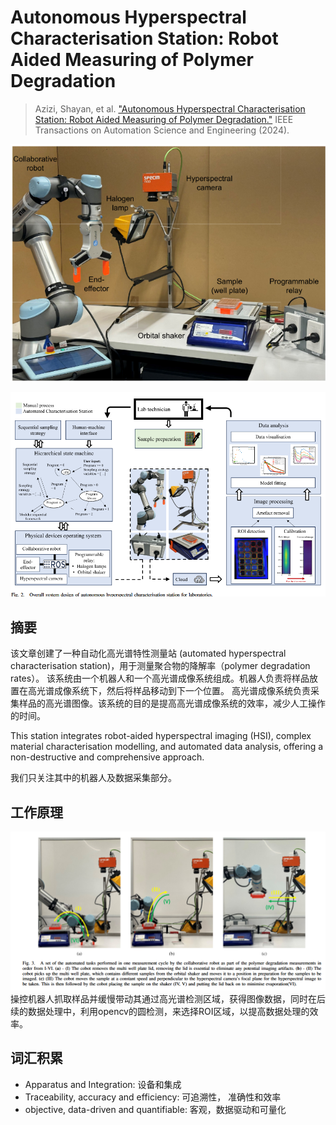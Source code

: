 # Autonomous Hyperspectral Characterisation Station:  Robot Aided Measuring of Polymer Degradation

> Azizi, Shayan, et al. ["Autonomous Hyperspectral Characterisation Station: Robot Aided Measuring of Polymer
> Degradation."](../../../assets/Autonomous_Hyperspectral_Characterisation_Station_Robot_Aided_Measuring_of_Polymer_Degradation.pdf) IEEE Transactions on Automation Science and Engineering (2024).

![alt text](Autonmous.png)

![img_1.png](img_1.png)

## 摘要

该文章创建了一种自动化高光谱特性测量站 (automated hyperspectral characterisation station)，用于测量聚合物的降解率（polymer
degradation rates）。
该系统由一个机器人和一个高光谱成像系统组成。机器人负责将样品放置在高光谱成像系统下，然后将样品移动到下一个位置。
高光谱成像系统负责采集样品的高光谱图像。该系统的目的是提高高光谱成像系统的效率，减少人工操作的时间。

This station integrates robot-aided hyperspectral imaging (HSI), complex material characterisation modelling, and
automated data analysis, offering a non-destructive and comprehensive approach.

我们只关注其中的机器人及数据采集部分。

## 工作原理

![img.png](img.png)
操控机器人抓取样品并缓慢带动其通过高光谱检测区域，获得图像数据，同时在后续的数据处理中，利用opencv的圆检测，来选择ROI区域，以提高数据处理的效率。

## 词汇积累

- Apparatus and Integration: 设备和集成
- Traceability, accuracy and efficiency: 可追溯性， 准确性和效率
- objective, data-driven and quantifiable: 客观，数据驱动和可量化      
